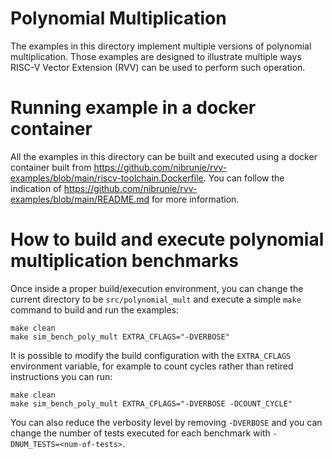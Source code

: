 # Polynomial Multiplication

The examples in this directory implement multiple versions of polynomial multiplication.
Those examples are designed to illustrate multiple ways RISC-V Vector Extension (RVV) can
be used to perform such operation.

# Running example in a docker container

All the examples in this directory can be built and executed using a docker container built
from https://github.com/nibrunie/rvv-examples/blob/main/riscv-toolchain.Dockerfile.
You can follow the indication of https://github.com/nibrunie/rvv-examples/blob/main/README.md for more 
information.

# How to build and execute polynomial multiplication benchmarks

Once inside a proper build/execution environment, you can change the current directory to
be `src/polynomial_mult` and execute a simple `make` command to build and run the examples:

```
make clean
make sim_bench_poly_mult EXTRA_CFLAGS="-DVERBOSE"
```

It is possible to modify the build configuration with the `EXTRA_CFLAGS` environment variable,
for example to count cycles rather than retired instructions you can run:
```
make clean
make sim_bench_poly_mult EXTRA_CFLAGS="-DVERBOSE -DCOUNT_CYCLE"
```

You can also reduce the verbosity level by removing `-DVERBOSE` and 
you can change the number of tests executed for each benchmark with `-DNUM_TESTS=<num-of-tests>`.
